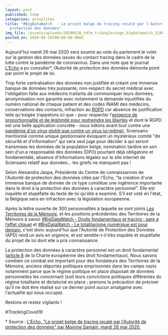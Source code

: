 ```yaml
---
layout: post
published: true
categories: actualites
title: "#BigDataWatch  - Le projet belge de tracing recalé par l'Autorité de
  protection des données"
img_file: /assets/uploads/20200526_tdlm_trianglerouge_bigdatawatch_1240x480.jpg
posted_on: 2020-05-26T00:00:00.000Z
---
```

Aujourd'hui mardi 26 mai 2020 sera soumis au vote du parlement le volet sur la gestion des données issues du contact tracing dans le cadre de la lutte contre la pandémie de coronavirus. Dans une note que le journal [L’Echo](https://www.lecho.be/dossiers/coronavirus/le-projet-belge-de-tracing-n-est-pas-legal/10229063) a pu consulter*, l’Autorité de protection des données démonte point par point le projet de loi.

Trop forte centralisation des données non justifiée et créant une immense banque de données très puissante, non-respect du secret médical avec l'obligation faite aux médecins traitants de communiquer leurs données, anonymisation non garantie avec notamment la demande injustifiée du numéro national de chaque patient et des codes INAMI des médecins, conservations des contacts, infraction au [RGPD](https://fr.wikipedia.org/wiki/Règlement_général_sur_la_protection_des_données) car absence de justification telle qu'exigée (rappelons ici que - pour respecter l'[exigence de proportionnalité et de légitimité pour restreindre les libertés](https://www.facebook.com/territoires.memoire/posts/3070228486362499?__xts__%5b0%5d=68.ARCpYUZsqX3YT8UjBET9-Cg_fVR0rf1_cCbAAOAGNQYNvTrDEjMVrr9mMtGgQvLXYyoiPR5wyNMhnfQO1GX5Gj1m8vrxqWdJk0yb3xpz-EeEGH3nzbdZk6SoYh6qzozbDekd4LUXEqCavXE0IzQPRdCtZv_UGz47-H31fY4JZgwYYpKq2tLe3DCM84wZy1bpYnF3JVNIXcnWawJfA-EaY9rfevk5HsZmvAElfILsD_WEvTG30NBbhcCvNrQkIqb65f3IJo3jL0cLZYxVAy-2mc06dnVVzgKDZYfebtQN-eEdluudC59xsBdvG6TY9NNQvzBMJEtecCCDXEHnUFcfk8XzpEpKHCpCo2PuJ4KSy-SwVmyftppGu7wbtrmpuvk3MRb5zbAUvgyrhVJfHHLUv4LIYL60TJtLNkntf8qcG3R4lHaP50Kyz2-qMxWxDwD9S3wDhoOnTG3ULxdprfyIfi6e2ec_xaVjNcMGF2qHp9eO9YPBo50-xzJCHA3FBRF2Mg&__tn__=-R) et dont le RGPD est une belle application concrète - nous luttons avant tout contre une [pandémie d'un virus](https://www.facebook.com/territoires.memoire/posts/3185017501550263?__xts__%5b0%5d=68.ARCza-EzWWCpWZAdC8Hq-xoixOtKszucqSwpMPVD9vaRis_D6WvVtSXKc6DMimasdhvHiqUkbYnFT3Nn1NtTRj8ACgcRMcBTC-PgU0GDWf5tWjT0P00J9Y5rNlUgcpENDSIrpf1TaecQNmI4k0lx34X0aTMl0EkWqISK5gU4h87jDIZNOOLM0_hctlmr244nFTcR0MoIM6ViuHl0NHfvi9ew59YcX8GWkLPJtpZJNAm-wbSQJM9kepSRKLwt9QyQxX2H8L2aNoo6h2sGyPXj_fQ_KCNz94M3bKovzgprgN4Jzjqb_jmdbasTOxUzqDmJZs5ybIEoG6vs-qKhJK3IDjNsGA&__tn__=-R) [plutôt que contre un virus lui-même](https://www.facebook.com/territoires.memoire/posts/3185017501550263?__xts__%5b0%5d=68.ARCza-EzWWCpWZAdC8Hq-xoixOtKszucqSwpMPVD9vaRis_D6WvVtSXKc6DMimasdhvHiqUkbYnFT3Nn1NtTRj8ACgcRMcBTC-PgU0GDWf5tWjT0P00J9Y5rNlUgcpENDSIrpf1TaecQNmI4k0lx34X0aTMl0EkWqISK5gU4h87jDIZNOOLM0_hctlmr244nFTcR0MoIM6ViuHl0NHfvi9ew59YcX8GWkLPJtpZJNAm-wbSQJM9kepSRKLwt9QyQxX2H8L2aNoo6h2sGyPXj_fQ_KCNz94M3bKovzgprgN4Jzjqb_jmdbasTOxUzqDmJZs5ybIEoG6vs-qKhJK3IDjNsGA&__tn__=-R)), Sciensano mentionné comme unique gestionnaire évoquant un mystérieux comité "de sécurité et d’information" qui sera seul juge pour décider à qui seront transmises les données de la population belge, nomination tardive en son sein d'un.e responsable des données (DPO) pourtant déjà obligatoire et fondamentale, absence d'informations légales sur le site internet de Sciensano relatif aux données... les griefs  ne manquent pas !

Selon Alexandra Jaspa, Présidente du Centre de connaissances de l'Autorité de protection des données citée par l'Echo, "la création d'une immense banque de donnée de ce type constitue une ingérence importante dans le droit à la protection des données à caractère personnel". Elle est inquiète et stupéfaite du texte de loi qu'elle a examiné. S’il est voté en l'état, la Belgique sera en infraction avec la législation européenne.

Après la lettre ouverte de 300 personnalités à laquelle se sont joints [Les Territoires de la Mémoire](https://www.territoires-memoire.be/actualites/2020/05/tracer-le-covid-pas-les-citoyen-ne-s/), et les positions précédentes des Territoires de la Mémoire à savoir [\#BigDataWatch - Droits fondamentaux et tracing : gare à l’effet cliquet](https://www.territoires-memoire.be/actualites/2020/04/bigdatawatch-droits-fondamentaux-et-tracing-gare-a-l-effet-cliquet/) et [\#BigDataWatch - Le totalitarisme numérique est pour demain](https://www.territoires-memoire.be/actualites/2020/05/bigdatawatch-le-totalitarisme-numerique-est-pour-demain/), c'est donc aujourd'hui que l'Autorité de Protection des Données (APD) rend un avis en urgence, et est semble-t-il très inquiète et stupéfaite du projet de loi dont elle a pris connaissance.

La protection des données à caractère personnel est un droit fondamental ([article 8](https://www.europarl.europa.eu/charter/pdf/text_fr.pdf) de la Charte européenne des droit fondamentaux). Nous savons combien ce combat est important pour des fondateurs des Territoires de la Mémoire, anciens déportés politiques emprisonnés dans les camps nazis notamment parce que le régime politique en place disposait de données personnelles les concernant (soit leurs convictions politiques différentes du régime totalitaire et dictatorial en place ; prenons la précaution de préciser qu'il ne doit être réalisé sur ce dernier point aucun amalgame avec l'actualité qui nous occupe).

Restons et restez vigilants !

*\#TrackingCovid19*

\* Source : [L'Echo, "Le projet belge de tracing recalé par l'Autorité de protection des données" par Maxime Samain, mardi 26 mai 2020.](https://www.lecho.be/dossiers/coronavirus/le-projet-belge-de-tracing-n-est-pas-legal/10229063)